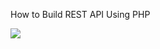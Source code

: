 How to Build REST API Using PHP


<img src="https://apptha-blog.s3.amazonaws.com/blog/wp-content/uploads/2015/11/API-Using-PHP.jpg">
